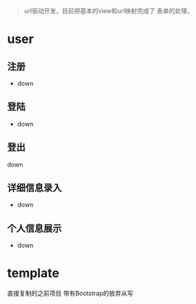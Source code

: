 > url驱动开发，目前把基本的view和url映射完成了
表单的处理，
# user

## 注册
* down
## 登陆
* down
## 登出
down
## 详细信息录入
*  down
## 个人信息展示
* down

# 


# template
直接复制的之前项目
带有Bootstrap的放弃从写